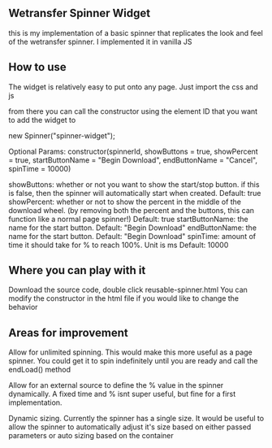 ## Wetransfer Spinner Widget
this is my implementation of a basic spinner that replicates the look and feel of the wetransfer spinner. I implemented it in vanilla JS

## How to use
The widget is relatively easy to put onto any page. Just import the css and js
<script src="spinner.js" ></script>
<link rel="stylesheet" href="spinner.css">

from there you can call the constructor using the element ID that you want to add the widget to

new Spinner("spinner-widget");

Optional Params:
constructor(spinnerId, showButtons = true, showPercent = true, startButtonName = "Begin Download", endButtonName = "Cancel", spinTime = 10000)

showButtons: whether or not you want to show the start/stop button. if this is false, then the spinner will automatically start when created. 
			Default: true
showPercent: whether or not to show the percent in the middle of the download wheel. (by removing both the percent and the buttons, this can function like a normal page spinner!)
			Default: true
startButtonName: the name for the start button. 
			Default: "Begin Download"
endButtonName: the name for the start button. 
			Default: "Begin Download"
spinTime: amount of time it should take for % to reach 100%. Unit is ms
			Default: 10000


## Where you can play with it
Download the source code, double click reusable-spinner.html
You can modify the constructor in the html file if you would like to change the behavior


## Areas for improvement
Allow for unlimited spinning. This would make this more useful as a page spinner. You could get it to spin indefinitely until you are ready and call the endLoad() method

Allow for an external source to define the % value in the spinner dynamically. A fixed time and % isnt super useful, but fine for a first implementation.

Dynamic sizing. Currently the spinner has a single size. It would be useful to allow the spinner to automatically adjust it's size based on either passed parameters or auto sizing based on the container

